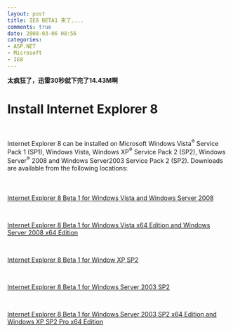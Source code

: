 ```yaml
---
layout: post
title: IE8 BETA1 来了....
comments: true
date: 2008-03-06 08:56
categories:
- ASP.NET
- Microsoft
- IE8
---
```


<p><strong>太疯狂了，迅雷30秒就下完了14.43M啊</strong><br /></p>
<div id="page_content">
<h1>Install Internet Explorer 8</h1>
<br /><p>Internet Explorer 8 can be installed on Microsoft Windows Vista<sup>®</sup> Service Pack 1 (SP1), Windows Vista, Windows XP<sup>®</sup> Service Pack 2 (SP2), Windows Server<sup>®</sup> 2008 and Windows Server<sup></sup>2003 Service Pack 2 (SP2). Downloads are available from the following locations:<br /><br /><br /><br /><a class="Subsection" href="http://go.microsoft.com/fwlink/?LinkId=110325" type="application/x-msdownload">Internet Explorer 8 Beta 1 for Windows Vista and Windows Server 2008</a> </p>
<br /><p><a class="Subsection" href="http://go.microsoft.com/fwlink/?LinkId=110328" type="application/x-msdownload">Internet Explorer 8 Beta 1 for Windows Vista x64 Edition and Windows Server 2008 x64 Edition</a></p>
<br /><p><a class="Subsection" href="http://go.microsoft.com/fwlink/?LinkId=110324" type="application/x-msdownload">Internet Explorer 8 Beta 1 for Window XP SP2</a></p>
<br /><p><a class="Subsection" href="http://go.microsoft.com/fwlink/?LinkId=110326" type="application/x-msdownload">Internet Explorer 8 Beta 1 for Windows Server 2003 SP2</a></p>
<br /><p><a class="Subsection" href="http://go.microsoft.com/fwlink/?LinkId=110327" type="application/x-msdownload">Internet Explorer 8 Beta 1 for Windows Server 2003 SP2 x64 Edition and Windows XP SP2 Pro x64 Edition</a></p>
<br /><p> </p>
</div>				
